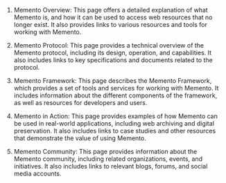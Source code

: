 

1. Memento Overview: This page offers a detailed explanation of what Memento is, and how it can be used to access web resources that no longer exist. It also provides links to various resources and tools for working with Memento.

2. Memento Protocol: This page provides a technical overview of the Memento protocol, including its design, operation, and capabilities. It also includes links to key specifications and documents related to the protocol.

3. Memento Framework: This page describes the Memento Framework, which provides a set of tools and services for working with Memento. It includes information about the different components of the framework, as well as resources for developers and users.

4. Memento in Action: This page provides examples of how Memento can be used in real-world applications, including web archiving and digital preservation. It also includes links to case studies and other resources that demonstrate the value of using Memento.

5. Memento Community: This page provides information about the Memento community, including related organizations, events, and initiatives. It also includes links to relevant blogs, forums, and social media accounts.